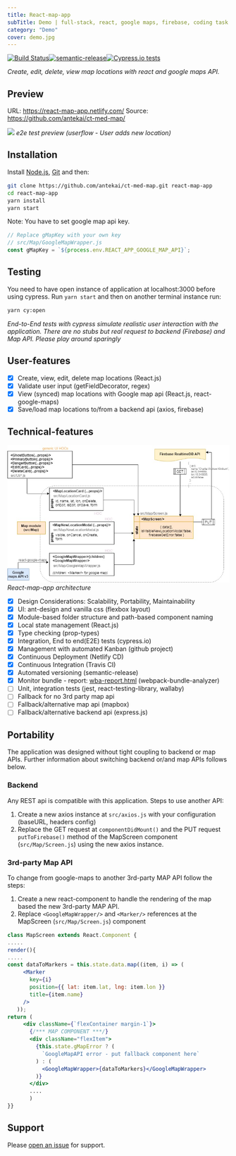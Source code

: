 ```yaml
---
title: React-map-app
subTitle: Demo | full-stack, react, google maps, firebase, coding task
category: "Demo"
cover: demo.jpg
---
```


[![Build Status](https://travis-ci.org/antekai/ct-med-map.svg?branch=master)](https://travis-ci.org/antekai/ct-med-map)[![semantic-release](https://img.shields.io/badge/%20%20%F0%9F%93%A6%F0%9F%9A%80-semantic--release-e10079.svg)](https://github.com/semantic-release/semantic-release)[![Cypress.io tests](https://img.shields.io/badge/cypress.io-tests-green.svg?style=flat-square)](https://cypress.io)

_Create, edit, delete, view map locations with react and google maps API._

## Preview

URL: https://react-map-app.netlify.com/
Source: https://github.com/antekai/ct-med-map/

![](react-map-app-cy.gif)
_e2e test preview (userflow - User adds new location)_

## Installation

Install [Node.js](https://nodejs.org/en/), [Git](https://git-scm.com/) and then:

```sh
git clone https://github.com/antekai/ct-med-map.git react-map-app
cd react-map-app
yarn install
yarn start
```

Note: You have to set google map api key.

```js
// Replace gMapKey with your own key
// src/Map/GoogleMapWrapper.js
const gMapKey = `${process.env.REACT_APP_GOOGLE_MAP_API}`;
```

## Testing

You need to have open instance of application at localhost:3000 before using cypress. Run `yarn start` and then on another terminal instance run:

```sh
yarn cy:open
```

_End-to-End tests with cypress simulate realistic user interaction with the application. There are no stubs but real request to backend (Firebase) and Map API. Please play around sparingly_

## User-features

* [x] Create, view, edit, delete map locations (React.js)
* [x] Validate user input (getFieldDecorator, regex)
* [x] View (synced) map locations with Google map api (React.js, react-google-maps)
* [x] Save/load map locations to/from a backend api (axios, firebase)

## Technical-features

![](react-map-app-arc.jpg)  
_React-map-app architecture_

* [x] Design Considerations: Scalability, Portability, Maintainability
* [x] UI: ant-design and vanilla css (flexbox layout)
* [x] Module-based folder structure and path-based component naming
* [x] Local state management (React.js)
* [x] Type checking (prop-types)
* [x] Integration, End to end(E2E) tests (cypress.io)
* [x] Management with automated Kanban (github project)
* [x] Continuous Deployment (Netlify CD)
* [x] Continuous Integration (Travis CI)
* [x] Automated versioning (semantic-release)
* [x] Monitor bundle - report: [wba-report.html](http://htmlpreview.github.io/?https://github.com/antekai/ct-med-map/blob/master/bundleReports/wba-report.html) (webpack-bundle-analyzer)
* [ ] Unit, integration tests (jest, react-testing-library, wallaby)
* [ ] Fallback for no 3rd party map api
* [ ] Fallback/alternative map api (mapbox)
* [ ] Fallback/alternative backend api (express.js)

## Portability

The application was designed without tight coupling to backend or map APIs. Further information about switching backend or/and map APIs follows below.

### Backend

Any REST api is compatible with this application. Steps to use another API:

1.  Create a new axios instance at `src/axios.js` with your configuration (baseURL, headers config)
2.  Replace the GET request at `componentDidMount()` and the PUT request `putToFirebase()` method of the MapScreen component (`src/Map/Screen.js`) using the new axios instance.

### 3rd-party Map API

To change from google-maps to another 3rd-party MAP API follow the steps:

1.  Create a new react-component to handle the rendering of the map based the new 3rd-party MAP API.
2.  Replace `<GoogleMapWrapper/>` and `<Marker/>` references at the MapScreen (`src/Map/Screen.js`) component

```jsx
class MapScreen extends React.Component {
.....
render(){
.....
const dataToMarkers = this.state.data.map((item, i) => (
     <Marker
       key={i}
       position={{ lat: item.lat, lng: item.lon }}
       title={item.name}
     />
   ));
return (
     <div className={`flexContainer margin-1`}>
       {/*** MAP COMPONENT ***/}
       <div className="flexItem">
         {this.state.gMapError ? (
           `GoogleMapAPI error - put fallback component here`
         ) : (
           <GoogleMapWrapper>{dataToMarkers}</GoogleMapWrapper>
         )}
       </div>
       ....
       )
}}
```

## Support

Please [open an issue](https://github.com/antekai/ct-med-map/issues/new) for support.
